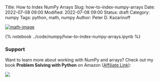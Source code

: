 Title: How to Index NumPy Arrays
Slug: how-to-index-numpy-arrays
Date: 2022-07-08 09:00
Modified: 2022-07-08 09:00
Status: draft
Category: numpy
Tags: python, math, numpy
Author: Peter D. Kazarinoff

[![math-image]({static}/posts/math/images/exp-log-plot.png)]({filename}/posts/math/exponents-and-logs-with-python.md)

{% notebook ../code/numpy/how-to-index-numpy-arrays.ipynb %}

### Support

Want to learn more about working with NumPy and arrays? Check out my book **Problem Solving with Python** on Amazon ([Affiliate Link](https://www.amazon.com/gp/product/1693405415/ref=as_li_tl?ie=UTF8&camp=1789&creative=9325&creativeASIN=1693405415&linkCode=as2&tag=peterkazarino-20&linkId=5bae1c66b2fc4f944a352f8826f819d1)):

<a target="_blank"  href="https://www.amazon.com/gp/product/1693405415/ref=as_li_tl?ie=UTF8&camp=1789&creative=9325&creativeASIN=1693405415&linkCode=as2&tag=peterkazarino-20&linkId=14354dd726a3531e49b53451b9af1f80"><img border="0" src="//ws-na.amazon-adsystem.com/widgets/q?_encoding=UTF8&MarketPlace=US&ASIN=1693405415&ServiceVersion=20070822&ID=AsinImage&WS=1&Format=_SL250_&tag=peterkazarino-20" ></a>
